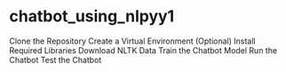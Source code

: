 # chatbot_using_nlpyy1
Clone the Repository
Create a Virtual Environment (Optional)
Install Required Libraries
Download NLTK Data
Train the Chatbot Model
Run the Chatbot
Test the Chatbot

